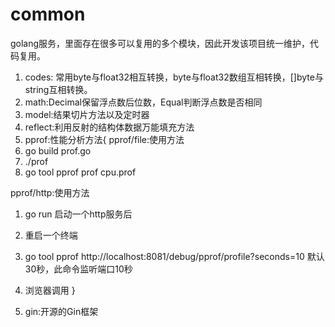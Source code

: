 # common
golang服务，里面存在很多可以复用的多个模块，因此开发该项目统一维护，代码复用。

1. codes: 常用byte与float32相互转换，byte与float32数组互相转换，[]byte与string互相转换。
2.  math:Decimal保留浮点数后位数，Equal判断浮点数是否相同
3.  model:结果切片方法以及定时器
4.  reflect:利用反射的结构体数据万能填充方法
5. pprof:性能分析方法{
  pprof/file:使用方法
  1. go build prof.go
  2. ./prof
  3. go tool pprof prof cpu.prof

  pprof/http:使用方法
  1. go run 启动一个http服务后
  2. 重启一个终端
  3. go tool pprof http://localhost:8081/debug/pprof/profile?seconds=10   默认30秒，此命令监听端口10秒
  4. 浏览器调用
}

6. gin:开源的Gin框架